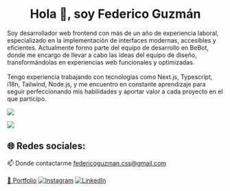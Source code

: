 <h1 align="center">Hola 👋, soy Federico Guzmán</h1>

Soy desarrollador web frontend con más de un año de experiencia laboral, especializado en la implementación de interfaces modernas, accesibles y eficientes. Actualmente formo parte del equipo de desarrollo en BeBot, donde me encargo de llevar a cabo las ideas del equipo de diseño, transformándolas en experiencias web funcionales y optimizadas.
<br><br>
Tengo experiencia trabajando con tecnologías como Next.js, Typescript, i18n, Tailwind, Node.js, y me encuentro en constante aprendizaje para seguir perfeccionando mis habilidades y aportar valor a cada proyecto en el que participo.
<br />


<p align="left">
  <img src="https://skillicons.dev/icons?i=nextjs,ts,tailwind,redux,css,html,sass,react,js,nodejs,firebase,vercel,figma" />
</p>

[![](https://visitcount.itsvg.in/api?id=FedeCodeLab&icon=0&color=0)](https://visitcount.itsvg.in)
## 🌐 Redes sociales:
📫 Donde contactarme federicoguzman.css@gmail.com<br><br>
<a class="background: #000000;" href="https://fedecodelab.vercel.app/" target="_blank">🚀 Portfolio</a>
[![Instagram](https://img.shields.io/badge/Instagram-%23E4405F.svg?logo=Instagram&logoColor=white)](https://instagram.com/fede.fpg) [![LinkedIn](https://img.shields.io/badge/LinkedIn-%230077B5.svg?logo=linkedin&logoColor=white)](https://linkedin.com/in/fedecodelab)
